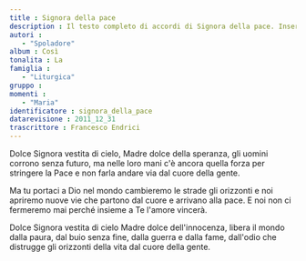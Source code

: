 ```yaml
--- 
title : Signora della pace
description : Il testo completo di accordi di Signora della pace. Inseriscila nel tuo canzoniere!
autori : 
   - "Spoladore"
album : Così
tonalita : La
famiglia : 
   - "Liturgica"
gruppo : 
momenti : 
   - "Maria"
identificatore : signora_della_pace
datarevisione : 2011_12_31
trascrittore : Francesco Endrici
--- 
```




 Dolce Signora vestita di cielo, 
Madre dolce della speranza, 
gli uomini corrono senza futuro, 
ma nelle loro mani
c'è ancora quella forza
per stringere la Pace
e non farla andare via
dal cuore della gente.


Ma tu portaci a Dio
nel mondo cambieremo
le strade gli orizzonti
e noi apriremo nuove vie
che partono dal cuore
e arrivano alla pace.
E noi non ci fermeremo mai
perché insieme a Te
l'amore vincerà.


 Dolce Signora vestita di cielo 
Madre dolce dell'innocenza, 
libera il mondo dalla paura, 
dal buio senza fine,
dalla guerra e dalla fame,
dall'odio che distrugge
gli orizzonti della vita
dal cuore della gente.


